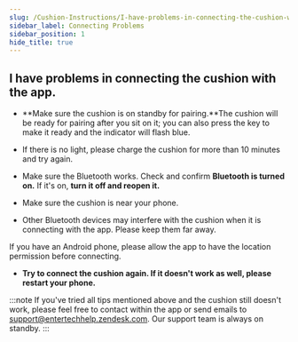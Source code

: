 ```yaml
---
slug: /Cushion-Instructions/I-have-problems-in-connecting-the-cushion-with-the-app
sidebar_label: Connecting Problems
sidebar_position: 1
hide_title: true
---
```


## I have problems in connecting the cushion with the app.

- **Make sure the cushion is on standby for pairing.**The cushion will be ready for pairing after you sit on it; you can also press the key to make it ready and the indicator will flash blue.
  
- If there is no light, please charge the cushion for more than 10 minutes and try again.

- Make sure the Bluetooth works. Check and confirm **Bluetooth is turned on.** If it's on, **turn it off and reopen it.**

- Make sure the cushion is near your phone.

- Other Bluetooth devices may interfere with the cushion when it is connecting with the app. Please keep them far away.

If you have an Android phone, please allow the app to have the location permission before connecting.

- **Try to connect the cushion again. If it doesn't work as well, please restart your phone.**

:::note
If you've tried all tips mentioned above and the cushion still doesn't work, please feel free to contact within the app or send emails to support@entertechhelp.zendesk.com. Our support team is always on standby.
:::